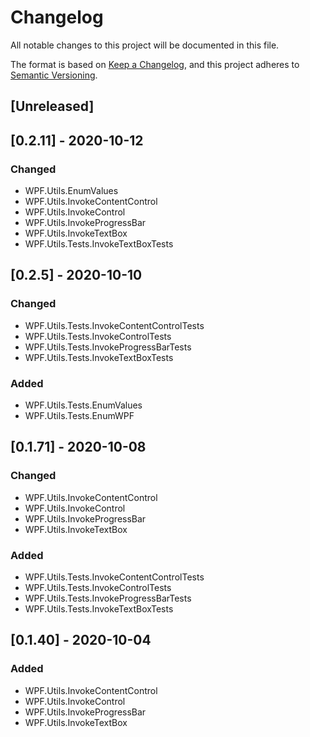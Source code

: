 # Changelog
All notable changes to this project will be documented in this file.

The format is based on [Keep a Changelog](https://keepachangelog.com/en/1.0.0/),
and this project adheres to [Semantic Versioning](https://semver.org/spec/v2.0.0.html).

## [Unreleased]

## [0.2.11] - 2020-10-12
### Changed
- WPF.Utils.EnumValues
- WPF.Utils.InvokeContentControl
- WPF.Utils.InvokeControl
- WPF.Utils.InvokeProgressBar
- WPF.Utils.InvokeTextBox
- WPF.Utils.Tests.InvokeTextBoxTests

## [0.2.5] - 2020-10-10
### Changed
- WPF.Utils.Tests.InvokeContentControlTests
- WPF.Utils.Tests.InvokeControlTests
- WPF.Utils.Tests.InvokeProgressBarTests
- WPF.Utils.Tests.InvokeTextBoxTests
### Added
- WPF.Utils.Tests.EnumValues
- WPF.Utils.Tests.EnumWPF

## [0.1.71] - 2020-10-08
### Changed
- WPF.Utils.InvokeContentControl
- WPF.Utils.InvokeControl
- WPF.Utils.InvokeProgressBar
- WPF.Utils.InvokeTextBox
### Added
- WPF.Utils.Tests.InvokeContentControlTests
- WPF.Utils.Tests.InvokeControlTests
- WPF.Utils.Tests.InvokeProgressBarTests
- WPF.Utils.Tests.InvokeTextBoxTests

## [0.1.40] - 2020-10-04
### Added
- WPF.Utils.InvokeContentControl
- WPF.Utils.InvokeControl
- WPF.Utils.InvokeProgressBar
- WPF.Utils.InvokeTextBox
